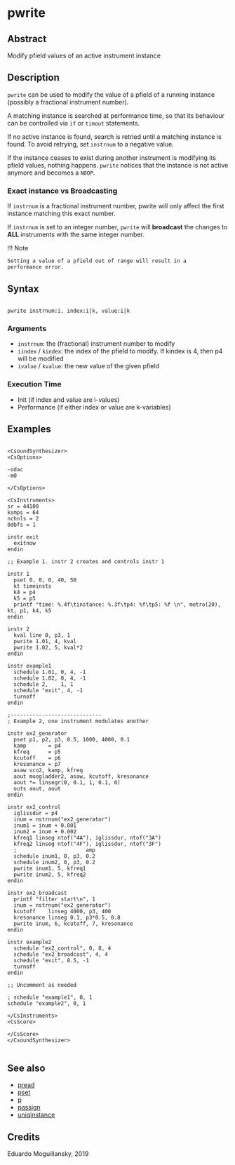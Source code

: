 # pwrite

## Abstract

Modify pfield values of an active instrument instance

## Description

`pwrite` can be used to modify the value of a pfield of a running instance 
(possibly a fractional instrument number).

A matching instance is searched at performance time, so that its
behaviour can be controlled via `if` or `timout` statements.

If no active instance is found, search is retried until a matching
instance is found. To avoid retrying, set `instrnum` to a negative value.

If the instance ceases to exist during another instrument is modifying
its pfield values, nothing happens. `pwrite` notices that the instance
is not active anymore and becomes a `NOOP`.

### Exact instance vs Broadcasting

If `instrnum` is a fractional instrument number, pwrite will only affect
the first instance matching this exact number.

If `instrnum` is set to an integer number, `pwrite` will **broadcast** the
changes to **ALL** instruments with the same integer number.

!!! Note

    Setting a value of a pfield out of range will result in a 
    performance error. 

## Syntax

```csound

pwrite instrnum:i, index:i|k, value:i|k

```
    
### Arguments

* `instrnum`: the (fractional) instrument number to modify
* `iindex` / `kindex`: the index of the pfield to modify. 
  If kindex is 4, then p4 will be modified
* `ivalue` / `kvalue`: the new value of the given pfield

### Execution Time

* Init (if index and value are i-values)
* Performance (if either index or value are k-variables)

## Examples

```csound 

<CsoundSynthesizer>
<CsOptions>

-odac
-m0

</CsOptions>

<CsInstruments>
sr = 44100
ksmps = 64
nchnls = 2
0dbfs = 1

instr exit
  exitnow
endin
  
;; Example 1. instr 2 creates and controls instr 1
  
instr 1
  pset 0, 0, 0, 40, 50
  kt timeinsts
  k4 = p4
  k5 = p5
  printf "time: %.4f\tinstance: %.3f\tp4: %f\tp5: %f \n", metro(20), kt, p1, k4, k5
endin

instr 2
  kval line 0, p3, 1
  pwrite 1.01, 4, kval
  pwrite 1.02, 5, kval*2
endin

instr example1
  schedule 1.01, 0, 4, -1
  schedule 1.02, 0, 4, -1
  schedule 2,    1, 1
  schedule "exit", 4, -1
  turnoff
endin

;-----------------------------
; Example 2, one instrument modulates another

instr ex2_generator
  pset p1, p2, p3, 0.5, 1000, 4000, 0.1
  kamp       = p4
  kfreq      = p5
  kcutoff    = p6
  kresonance = p7
  asaw vco2, kamp, kfreq
  aout moogladder2, asaw, kcutoff, kresonance
  aout *= linsegr(0, 0.1, 1, 0.1, 0)
  outs aout, aout  
endin

instr ex2_control
  iglissdur = p4
  inum = nstrnum("ex2_generator")
  inum1 = inum + 0.001
  inum2 = inum + 0.002
  kfreq1 linseg ntof("4A"), iglissdur, ntof("3A")
  kfreq2 linseg ntof("4F"), iglissdur, ntof("3F")
  ;                      amp
  schedule inum1, 0, p3, 0.2 
  schedule inum2, 0, p3, 0.2
  pwrite inum1, 5, kfreq1
  pwrite inum2, 5, kfreq2
endin

instr ex2_broadcast
  printf "filter start\n", 1
  inum = nstrnum("ex2_generator")
  kcutoff    linseg 4000, p3, 400
  kresonance linseg 0.1, p3*0.5, 0.8
  pwrite inum, 6, kcutoff, 7, kresonance
endin

instr example2
  schedule "ex2_control", 0, 8, 4
  schedule "ex2_broadcast", 4, 4
  schedule "exit", 8.5, -1
  turnoff
endin

;; Uncomment as needed

; schedule "example1", 0, 1
schedule "example2", 0, 1

</CsInstruments>
<CsScore>

</CsScore>
</CsoundSynthesizer>


```


## See also

* [pread](pread.md)
* [pset](https://csound.com/docs/manual/pset.html)
* [p](https://csound.com/docs/manual/p.html)
* [passign](https://csound.com/docs/manual/passign.html)
* [uniqinstance](uniqinstance.md)

## Credits

Eduardo Moguillansky, 2019
